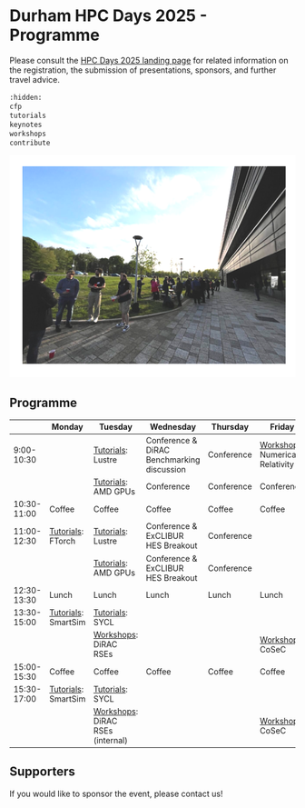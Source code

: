 # Durham HPC Days 2025 - Programme

Please consult the [HPC Days 2025 landing page](https://www.durham.ac.uk/research/institutes-and-centres/data-science/events-/durham---hpc-days/) for related information on the registration, the submission of presentations, sponsors, and further travel advice.

```{toctree}
:hidden:
cfp
tutorials
keynotes
workshops
contribute
```


![HPCDays](../images/HPC-days-pic.png)

## Programme

|             | Monday                 | Tuesday   | Wednesday  | Thursday   | Friday     | Saturday |
| ----------- | ---------------------- | --------- | ---------- | ---------- | ---------- | -------- |
|  9:00-10:30 |                                     | [Tutorials](tutorials): Lustre                   | Conference & DiRAC Benchmarking discussion | Conference | [Workshops](workshops.md): Numerical Relativity |          |
|             |                                     | [Tutorials](tutorials): AMD GPUs                 | Conference | Conference | Conference | Numerical Relativity |
| 10:30-11:00 | Coffee                              | Coffee                  | Coffee     | Coffee     | Coffee     |
| 11:00-12:30 | [Tutorials](tutorials.md): FTorch   | [Tutorials](tutorials): Lustre                   | Conference & ExCLIBUR HES Breakout  | Conference  |
|             |                                     | [Tutorials](tutorials): AMD GPUs                 | Conference & ExCLIBUR HES Breakout  | Conference |
| 12:30-13:30 | Lunch                               | Lunch      | Lunch                   | Lunch      | Lunch      |
| 13:30-15:00 | [Tutorials](tutorials.md): SmartSim | [Tutorials](tutorials.md): SYCL                  |         |            | 
|             |                                     | [Workshops](workshops.md): DiRAC RSEs            |         |            | [Workshops](workshops.md): CoSeC
| 15:00-15:30 | Coffee                              | Coffee                           | Coffee                  | Coffee     | Coffee     |
| 15:30-17:00 | [Tutorials](tutorials.md): SmartSim | [Tutorials](tutorials.md): SYCL                  |            |            | 
|             |                                     | [Workshops](workshops.md): DiRAC RSEs (internal) |            |            | [Workshops](workshops.md): CoSeC



## Supporters

If you would like to sponsor the event, please contact us!

